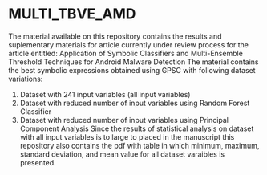 # MULTI_TBVE_AMD
The material available on this repository contains the results and suplementary materials for
article currently under review process for the article entitled: 
Application of Symbolic Classifiers and Multi-Ensemble Threshold Techniques for Android Malware Detection
The material contains the best symbolic expressions obtained using GPSC with following dataset variations: 
1. Dataset with 241 input variables (all input variables)
2. Dataset with reduced number of input variables using Random Forest Classifier
3. Dataset with reduced number of input variables using Principal Component Analysis
Since the results of statistical analysis on dataset with all input variables is to large to placed in the manuscript this repository also
contains the pdf with table in which minimum, maximum, standard deviation, and mean value for all dataset varaibles is presented.

